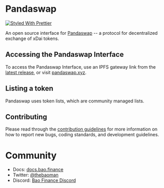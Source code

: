 # Pandaswap
[![Styled With Prettier](https://img.shields.io/badge/code_style-prettier-ff69b4.svg)](https://prettier.io/)

An open source interface for [Pandaswap](https://pandaswap.xyz) -- a protocol for decentralized exchange of xDai tokens.

## Accessing the Pandaswap Interface
To access the Pandaswap Interface, use an IPFS gateway link from the
[latest release](https://github.com/baofinance/pandaswap-ui/releases/latest),
or visit [pandaswap.xyz](https://pandaswap.xyz).

## Listing a token
Pandaswap uses token lists, which are community managed lists.

## Contributing
Please read through the [contribution guidelines](./CONTRIBUTING.md) for more information on 
how to report new bugs, coding standards, and development guidelines.

# Community 
- Docs: [docs.bao.finance](https://docs.bao.finance/franchises/panda)
- Twitter: [@thebaoman](https://twitter.com/thebaoman)
- Discord: [Bao Finance Discord](https://discord.gg/BW3P62vJXT)
